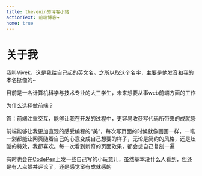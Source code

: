 ```yaml
---
title: thevenin的博客小站
actionText: 前端博客→
home: true
---
```


# 关于我

我叫Vivek，这是我给自己起的英文名。之所以取这个名字，主要是他发音和我的本名挺像的~

目前是一名计算机科学与技术专业的大三学生，未来想要从事web前端方面的工作

为什么选择做前端？

答：前端注重交互，能够让我在开发的过程中，更容易收获写代码所带来的成就感

前端能够让我更加直观的感受编程的“美”，每次写页面的时候就像画画一样，一笔一划都能让网页随着自己的心意变成自己想要的样子，无论是简约的风格，还是炫酷的特效，我都喜欢。每一次看到新奇的页面效果，都会想自己复刻一遍

有时也会在[CodePen](https://codepen.io/eddievandeer)上发一些自己写的小玩意儿，虽然基本没什么人看到，但还是有人点赞并评论了，还是感觉蛮有成就感的

